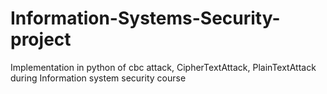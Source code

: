 # Information-Systems-Security-project
Implementation in python of cbc attack, CipherTextAttack, PlainTextAttack during Information system security course
